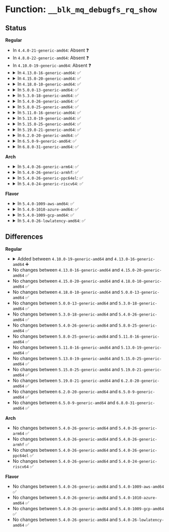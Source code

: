 # Function: <code>__blk_mq_debugfs_rq_show</code>

## Status
<b>Regular</b>
<ul>
<li>
In <code>4.4.0-21-generic-amd64</code>: Absent ❓
</li>
<li>
In <code>4.8.0-22-generic-amd64</code>: Absent ❓
</li>
<li>
In <code>4.10.0-19-generic-amd64</code>: Absent ❓
</li>
<li>
<details>
<summary>In <code>4.13.0-16-generic-amd64</code>: ✅</summary>

```c
int __blk_mq_debugfs_rq_show(struct seq_file * m, struct request * rq)
```

```json
{
  "name": "__blk_mq_debugfs_rq_show",
  "collision_type": "Unique Global",
  "inline_type": "No",
  "funcs": [
    {
      "addr": 18446744071583405904,
      "name": "__blk_mq_debugfs_rq_show",
      "external": true,
      "loc": "block/blk-mq-debugfs.c:306",
      "file": "block/blk-mq-debugfs.c",
      "inline": "seen, unknown",
      "caller_inline": [],
      "caller_func": [
        "block/blk-mq-debugfs.c:blk_mq_debugfs_rq_show"
      ]
    }
  ],
  "symbols": [
    {
      "addr": 18446744071583405904,
      "name": "__blk_mq_debugfs_rq_show",
      "section": ".text",
      "bind": "STB_GLOBAL",
      "size": 304
    }
  ]
}
```
</details>
</li>
<li>
<details>
<summary>In <code>4.15.0-20-generic-amd64</code>: ✅</summary>

```c
int __blk_mq_debugfs_rq_show(struct seq_file * m, struct request * rq)
```

```json
{
  "name": "__blk_mq_debugfs_rq_show",
  "collision_type": "Unique Global",
  "inline_type": "No",
  "funcs": [
    {
      "addr": 18446744071583585472,
      "name": "__blk_mq_debugfs_rq_show",
      "external": true,
      "loc": "block/blk-mq-debugfs.c:303",
      "file": "block/blk-mq-debugfs.c",
      "inline": "seen, unknown",
      "caller_inline": [],
      "caller_func": [
        "block/blk-mq-debugfs.c:blk_mq_debugfs_rq_show"
      ]
    }
  ],
  "symbols": [
    {
      "addr": 18446744071583585472,
      "name": "__blk_mq_debugfs_rq_show",
      "section": ".text",
      "bind": "STB_GLOBAL",
      "size": 307
    }
  ]
}
```
</details>
</li>
<li>
<details>
<summary>In <code>4.18.0-10-generic-amd64</code>: ✅</summary>

```c
int __blk_mq_debugfs_rq_show(struct seq_file * m, struct request * rq)
```

```json
{
  "name": "__blk_mq_debugfs_rq_show",
  "collision_type": "Unique Global",
  "inline_type": "No",
  "funcs": [
    {
      "addr": 18446744071583802768,
      "name": "__blk_mq_debugfs_rq_show",
      "external": true,
      "loc": "block/blk-mq-debugfs.c:365",
      "file": "block/blk-mq-debugfs.c",
      "inline": "seen, unknown",
      "caller_inline": [],
      "caller_func": [
        "block/blk-mq-debugfs.c:blk_mq_debugfs_rq_show"
      ]
    }
  ],
  "symbols": [
    {
      "addr": 18446744071583802768,
      "name": "__blk_mq_debugfs_rq_show",
      "section": ".text",
      "bind": "STB_GLOBAL",
      "size": 313
    }
  ]
}
```
</details>
</li>
<li>
<details>
<summary>In <code>5.0.0-13-generic-amd64</code>: ✅</summary>

```c
int __blk_mq_debugfs_rq_show(struct seq_file * m, struct request * rq)
```

```json
{
  "name": "__blk_mq_debugfs_rq_show",
  "collision_type": "Unique Global",
  "inline_type": "No",
  "funcs": [
    {
      "addr": 18446744071583885040,
      "name": "__blk_mq_debugfs_rq_show",
      "external": true,
      "loc": "block/blk-mq-debugfs.c:356",
      "file": "block/blk-mq-debugfs.c",
      "inline": "seen, unknown",
      "caller_inline": [],
      "caller_func": [
        "block/mq-deadline.c:deadline_write_next_rq_show",
        "block/mq-deadline.c:deadline_read_next_rq_show",
        "block/blk-mq-debugfs.c:hctx_show_busy_rq",
        "block/blk-mq-debugfs.c:blk_mq_debugfs_rq_show"
      ]
    }
  ],
  "symbols": [
    {
      "addr": 18446744071583885040,
      "name": "__blk_mq_debugfs_rq_show",
      "section": ".text",
      "bind": "STB_GLOBAL",
      "size": 310
    }
  ]
}
```
</details>
</li>
<li>
<details>
<summary>In <code>5.3.0-18-generic-amd64</code>: ✅</summary>

```c
int __blk_mq_debugfs_rq_show(struct seq_file * m, struct request * rq)
```

```json
{
  "name": "__blk_mq_debugfs_rq_show",
  "collision_type": "Unique Global",
  "inline_type": "No",
  "funcs": [
    {
      "addr": 18446744071584075696,
      "name": "__blk_mq_debugfs_rq_show",
      "external": true,
      "loc": "block/blk-mq-debugfs.c:324",
      "file": "block/blk-mq-debugfs.c",
      "inline": "seen, unknown",
      "caller_inline": [],
      "caller_func": [
        "block/mq-deadline.c:deadline_write_next_rq_show",
        "block/mq-deadline.c:deadline_read_next_rq_show",
        "block/blk-mq-debugfs.c:hctx_show_busy_rq",
        "block/blk-mq-debugfs.c:blk_mq_debugfs_rq_show"
      ]
    }
  ],
  "symbols": [
    {
      "addr": 18446744071584075696,
      "name": "__blk_mq_debugfs_rq_show",
      "section": ".text",
      "bind": "STB_GLOBAL",
      "size": 337
    }
  ]
}
```
</details>
</li>
<li>
<details>
<summary>In <code>5.4.0-26-generic-amd64</code>: ✅</summary>

```c
int __blk_mq_debugfs_rq_show(struct seq_file * m, struct request * rq)
```

```json
{
  "name": "__blk_mq_debugfs_rq_show",
  "collision_type": "Unique Global",
  "inline_type": "No",
  "funcs": [
    {
      "addr": 18446744071584198400,
      "name": "__blk_mq_debugfs_rq_show",
      "external": true,
      "loc": "block/blk-mq-debugfs.c:324",
      "file": "block/blk-mq-debugfs.c",
      "inline": "seen, unknown",
      "caller_inline": [],
      "caller_func": [
        "block/mq-deadline.c:deadline_write_next_rq_show",
        "block/mq-deadline.c:deadline_read_next_rq_show",
        "block/blk-mq-debugfs.c:hctx_show_busy_rq",
        "block/blk-mq-debugfs.c:blk_mq_debugfs_rq_show"
      ]
    }
  ],
  "symbols": [
    {
      "addr": 18446744071584198400,
      "name": "__blk_mq_debugfs_rq_show",
      "section": ".text",
      "bind": "STB_GLOBAL",
      "size": 337
    }
  ]
}
```
</details>
</li>
<li>
<details>
<summary>In <code>5.8.0-25-generic-amd64</code>: ✅</summary>

```c
int __blk_mq_debugfs_rq_show(struct seq_file * m, struct request * rq)
```

```json
{
  "name": "__blk_mq_debugfs_rq_show",
  "collision_type": "Unique Global",
  "inline_type": "No",
  "funcs": [
    {
      "addr": 18446744071584594576,
      "name": "__blk_mq_debugfs_rq_show",
      "external": true,
      "loc": "block/blk-mq-debugfs.c:328",
      "file": "block/blk-mq-debugfs.c",
      "inline": "seen, unknown",
      "caller_inline": [],
      "caller_func": [
        "block/mq-deadline.c:deadline_write_next_rq_show",
        "block/mq-deadline.c:deadline_read_next_rq_show",
        "block/blk-mq-debugfs.c:hctx_show_busy_rq",
        "block/blk-mq-debugfs.c:blk_mq_debugfs_rq_show"
      ]
    }
  ],
  "symbols": [
    {
      "addr": 18446744071584594576,
      "name": "__blk_mq_debugfs_rq_show",
      "section": ".text",
      "bind": "STB_GLOBAL",
      "size": 337
    }
  ]
}
```
</details>
</li>
<li>
<details>
<summary>In <code>5.11.0-16-generic-amd64</code>: ✅</summary>

```c
int __blk_mq_debugfs_rq_show(struct seq_file * m, struct request * rq)
```

```json
{
  "name": "__blk_mq_debugfs_rq_show",
  "collision_type": "Unique Global",
  "inline_type": "No",
  "funcs": [
    {
      "addr": 18446744071584713552,
      "name": "__blk_mq_debugfs_rq_show",
      "external": true,
      "loc": "block/blk-mq-debugfs.c:330",
      "file": "block/blk-mq-debugfs.c",
      "inline": "seen, unknown",
      "caller_inline": [],
      "caller_func": [
        "block/mq-deadline.c:deadline_write_next_rq_show",
        "block/mq-deadline.c:deadline_read_next_rq_show",
        "block/blk-mq-debugfs.c:hctx_show_busy_rq",
        "block/blk-mq-debugfs.c:blk_mq_debugfs_rq_show"
      ]
    }
  ],
  "symbols": [
    {
      "addr": 18446744071584713552,
      "name": "__blk_mq_debugfs_rq_show",
      "section": ".text",
      "bind": "STB_GLOBAL",
      "size": 337
    }
  ]
}
```
</details>
</li>
<li>
<details>
<summary>In <code>5.13.0-19-generic-amd64</code>: ✅</summary>

```c
int __blk_mq_debugfs_rq_show(struct seq_file * m, struct request * rq)
```

```json
{
  "name": "__blk_mq_debugfs_rq_show",
  "collision_type": "Unique Global",
  "inline_type": "No",
  "funcs": [
    {
      "addr": 18446744071584741728,
      "name": "__blk_mq_debugfs_rq_show",
      "external": true,
      "loc": "block/blk-mq-debugfs.c:328",
      "file": "block/blk-mq-debugfs.c",
      "inline": "seen, unknown",
      "caller_inline": [],
      "caller_func": [
        "block/mq-deadline.c:deadline_write_next_rq_show",
        "block/mq-deadline.c:deadline_read_next_rq_show",
        "block/blk-mq-debugfs.c:hctx_show_busy_rq",
        "block/blk-mq-debugfs.c:blk_mq_debugfs_rq_show"
      ]
    }
  ],
  "symbols": [
    {
      "addr": 18446744071584741728,
      "name": "__blk_mq_debugfs_rq_show",
      "section": ".text",
      "bind": "STB_GLOBAL",
      "size": 333
    }
  ]
}
```
</details>
</li>
<li>
<details>
<summary>In <code>5.15.0-25-generic-amd64</code>: ✅</summary>

```c
int __blk_mq_debugfs_rq_show(struct seq_file * m, struct request * rq)
```

```json
{
  "name": "__blk_mq_debugfs_rq_show",
  "collision_type": "Unique Global",
  "inline_type": "No",
  "funcs": [
    {
      "addr": 18446744071585169680,
      "name": "__blk_mq_debugfs_rq_show",
      "external": true,
      "loc": "block/blk-mq-debugfs.c:329",
      "file": "block/blk-mq-debugfs.c",
      "inline": "seen, unknown",
      "caller_inline": [],
      "caller_func": [
        "block/mq-deadline.c:deadline_write2_next_rq_show",
        "block/mq-deadline.c:deadline_read2_next_rq_show",
        "block/mq-deadline.c:deadline_write1_next_rq_show",
        "block/mq-deadline.c:deadline_read1_next_rq_show",
        "block/mq-deadline.c:deadline_write0_next_rq_show",
        "block/mq-deadline.c:deadline_read0_next_rq_show",
        "block/blk-mq-debugfs.c:hctx_show_busy_rq",
        "block/blk-mq-debugfs.c:blk_mq_debugfs_rq_show"
      ]
    }
  ],
  "symbols": [
    {
      "addr": 18446744071585169680,
      "name": "__blk_mq_debugfs_rq_show",
      "section": ".text",
      "bind": "STB_GLOBAL",
      "size": 366
    }
  ]
}
```
</details>
</li>
<li>
<details>
<summary>In <code>5.19.0-21-generic-amd64</code>: ✅</summary>

```c
int __blk_mq_debugfs_rq_show(struct seq_file * m, struct request * rq)
```

```json
{
  "name": "__blk_mq_debugfs_rq_show",
  "collision_type": "Unique Global",
  "inline_type": "No",
  "funcs": [
    {
      "addr": 18446744071585905440,
      "name": "__blk_mq_debugfs_rq_show",
      "external": true,
      "loc": "block/blk-mq-debugfs.c:306",
      "file": "block/blk-mq-debugfs.c",
      "inline": "seen, unknown",
      "caller_inline": [],
      "caller_func": [
        "block/mq-deadline.c:deadline_write2_next_rq_show",
        "block/mq-deadline.c:deadline_read2_next_rq_show",
        "block/mq-deadline.c:deadline_write1_next_rq_show",
        "block/mq-deadline.c:deadline_read1_next_rq_show",
        "block/mq-deadline.c:deadline_write0_next_rq_show",
        "block/mq-deadline.c:deadline_read0_next_rq_show",
        "block/blk-mq-debugfs.c:hctx_show_busy_rq",
        "block/blk-mq-debugfs.c:blk_mq_debugfs_rq_show"
      ]
    }
  ],
  "symbols": [
    {
      "addr": 18446744071585905440,
      "name": "__blk_mq_debugfs_rq_show",
      "section": ".text",
      "bind": "STB_GLOBAL",
      "size": 386
    }
  ]
}
```
</details>
</li>
<li>
<details>
<summary>In <code>6.2.0-20-generic-amd64</code>: ✅</summary>

```c
int __blk_mq_debugfs_rq_show(struct seq_file * m, struct request * rq)
```

```json
{
  "name": "__blk_mq_debugfs_rq_show",
  "collision_type": "Unique Global",
  "inline_type": "No",
  "funcs": [
    {
      "addr": 18446744071586694160,
      "name": "__blk_mq_debugfs_rq_show",
      "external": true,
      "loc": "block/blk-mq-debugfs.c:306",
      "file": "block/blk-mq-debugfs.c",
      "inline": "seen, unknown",
      "caller_inline": [],
      "caller_func": [
        "block/mq-deadline.c:deadline_write2_next_rq_show",
        "block/mq-deadline.c:deadline_read2_next_rq_show",
        "block/mq-deadline.c:deadline_write1_next_rq_show",
        "block/mq-deadline.c:deadline_read1_next_rq_show",
        "block/mq-deadline.c:deadline_write0_next_rq_show",
        "block/mq-deadline.c:deadline_read0_next_rq_show",
        "block/blk-mq-debugfs.c:hctx_show_busy_rq",
        "block/blk-mq-debugfs.c:blk_mq_debugfs_rq_show"
      ]
    }
  ],
  "symbols": [
    {
      "addr": 18446744071586694160,
      "name": "__blk_mq_debugfs_rq_show",
      "section": ".text",
      "bind": "STB_GLOBAL",
      "size": 386
    }
  ]
}
```
</details>
</li>
<li>
<details>
<summary>In <code>6.5.0-9-generic-amd64</code>: ✅</summary>

```c
int __blk_mq_debugfs_rq_show(struct seq_file * m, struct request * rq)
```

```json
{
  "name": "__blk_mq_debugfs_rq_show",
  "collision_type": "Unique Global",
  "inline_type": "No",
  "funcs": [
    {
      "addr": 18446744071586955024,
      "name": "__blk_mq_debugfs_rq_show",
      "external": true,
      "loc": "block/blk-mq-debugfs.c:280",
      "file": "block/blk-mq-debugfs.c",
      "inline": "seen, unknown",
      "caller_inline": [],
      "caller_func": [
        "block/mq-deadline.c:deadline_write2_next_rq_show",
        "block/mq-deadline.c:deadline_read2_next_rq_show",
        "block/mq-deadline.c:deadline_write1_next_rq_show",
        "block/mq-deadline.c:deadline_read1_next_rq_show",
        "block/mq-deadline.c:deadline_write0_next_rq_show",
        "block/mq-deadline.c:deadline_read0_next_rq_show",
        "block/blk-mq-debugfs.c:hctx_show_busy_rq",
        "block/blk-mq-debugfs.c:blk_mq_debugfs_rq_show"
      ]
    }
  ],
  "symbols": [
    {
      "addr": 18446744071586955024,
      "name": "__blk_mq_debugfs_rq_show",
      "section": ".text",
      "bind": "STB_GLOBAL",
      "size": 386
    }
  ]
}
```
</details>
</li>
<li>
<details>
<summary>In <code>6.8.0-31-generic-amd64</code>: ✅</summary>

```c
int __blk_mq_debugfs_rq_show(struct seq_file * m, struct request * rq)
```

```json
{
  "name": "__blk_mq_debugfs_rq_show",
  "collision_type": "Unique Global",
  "inline_type": "No",
  "funcs": [
    {
      "addr": 18446744071587235280,
      "name": "__blk_mq_debugfs_rq_show",
      "external": true,
      "loc": "block/blk-mq-debugfs.c:279",
      "file": "block/blk-mq-debugfs.c",
      "inline": "seen, unknown",
      "caller_inline": [],
      "caller_func": [
        "block/mq-deadline.c:deadline_write2_next_rq_show",
        "block/mq-deadline.c:deadline_read2_next_rq_show",
        "block/mq-deadline.c:deadline_write1_next_rq_show",
        "block/mq-deadline.c:deadline_read1_next_rq_show",
        "block/mq-deadline.c:deadline_write0_next_rq_show",
        "block/mq-deadline.c:deadline_read0_next_rq_show",
        "block/blk-mq-debugfs.c:hctx_show_busy_rq",
        "block/blk-mq-debugfs.c:blk_mq_debugfs_rq_show"
      ]
    }
  ],
  "symbols": [
    {
      "addr": 18446744071587235280,
      "name": "__blk_mq_debugfs_rq_show",
      "section": ".text",
      "bind": "STB_GLOBAL",
      "size": 386
    }
  ]
}
```
</details>
</li>
</ul>
<b>Arch</b>
<ul>
<li>
<details>
<summary>In <code>5.4.0-26-generic-arm64</code>: ✅</summary>

```c
int __blk_mq_debugfs_rq_show(struct seq_file * m, struct request * rq)
```

```json
{
  "name": "__blk_mq_debugfs_rq_show",
  "collision_type": "Unique Global",
  "inline_type": "No",
  "funcs": [
    {
      "addr": 18446603336496066624,
      "name": "__blk_mq_debugfs_rq_show",
      "external": true,
      "loc": "block/blk-mq-debugfs.c:324",
      "file": "block/blk-mq-debugfs.c",
      "inline": "seen, unknown",
      "caller_inline": [],
      "caller_func": [
        "block/mq-deadline.c:deadline_write_next_rq_show",
        "block/mq-deadline.c:deadline_read_next_rq_show",
        "block/blk-mq-debugfs.c:hctx_show_busy_rq",
        "block/blk-mq-debugfs.c:blk_mq_debugfs_rq_show"
      ]
    }
  ],
  "symbols": [
    {
      "addr": 18446603336496066624,
      "name": "__blk_mq_debugfs_rq_show",
      "section": ".text",
      "bind": "STB_GLOBAL",
      "size": 360
    }
  ]
}
```
</details>
</li>
<li>
<details>
<summary>In <code>5.4.0-26-generic-armhf</code>: ✅</summary>

```c
int __blk_mq_debugfs_rq_show(struct seq_file * m, struct request * rq)
```

```json
{
  "name": "__blk_mq_debugfs_rq_show",
  "collision_type": "Unique Global",
  "inline_type": "No",
  "funcs": [
    {
      "addr": 3229395664,
      "name": "__blk_mq_debugfs_rq_show",
      "external": true,
      "loc": "block/blk-mq-debugfs.c:324",
      "file": "block/blk-mq-debugfs.c",
      "inline": "seen, unknown",
      "caller_inline": [],
      "caller_func": [
        "block/mq-deadline.c:deadline_write_next_rq_show",
        "block/mq-deadline.c:deadline_read_next_rq_show",
        "block/blk-mq-debugfs.c:hctx_show_busy_rq",
        "block/blk-mq-debugfs.c:blk_mq_debugfs_rq_show"
      ]
    }
  ],
  "symbols": [
    {
      "addr": 3229395664,
      "name": "__blk_mq_debugfs_rq_show",
      "section": ".text",
      "bind": "STB_GLOBAL",
      "size": 388
    }
  ]
}
```
</details>
</li>
<li>
<details>
<summary>In <code>5.4.0-26-generic-ppc64el</code>: ✅</summary>

```c
int __blk_mq_debugfs_rq_show(struct seq_file * m, struct request * rq)
```

```json
{
  "name": "__blk_mq_debugfs_rq_show",
  "collision_type": "Unique Global",
  "inline_type": "No",
  "funcs": [
    {
      "addr": 13835058055290303120,
      "name": "__blk_mq_debugfs_rq_show",
      "external": true,
      "loc": "block/blk-mq-debugfs.c:324",
      "file": "block/blk-mq-debugfs.c",
      "inline": "seen, unknown",
      "caller_inline": [],
      "caller_func": [
        "block/mq-deadline.c:deadline_write_next_rq_show",
        "block/mq-deadline.c:deadline_read_next_rq_show",
        "block/blk-mq-debugfs.c:hctx_show_busy_rq",
        "block/blk-mq-debugfs.c:blk_mq_debugfs_rq_show"
      ]
    }
  ],
  "symbols": [
    {
      "addr": 13835058055290303120,
      "name": "__blk_mq_debugfs_rq_show",
      "section": ".text",
      "bind": "STB_GLOBAL",
      "size": 784
    }
  ]
}
```
</details>
</li>
<li>
<details>
<summary>In <code>5.4.0-24-generic-riscv64</code>: ✅</summary>

```c
int __blk_mq_debugfs_rq_show(struct seq_file * m, struct request * rq)
```

```json
{
  "name": "__blk_mq_debugfs_rq_show",
  "collision_type": "Unique Global",
  "inline_type": "No",
  "funcs": [
    {
      "addr": 18446743936275140230,
      "name": "__blk_mq_debugfs_rq_show",
      "external": true,
      "loc": "block/blk-mq-debugfs.c:324",
      "file": "block/blk-mq-debugfs.c",
      "inline": "seen, unknown",
      "caller_inline": [],
      "caller_func": [
        "block/mq-deadline.c:deadline_write_next_rq_show",
        "block/mq-deadline.c:deadline_read_next_rq_show",
        "block/blk-mq-debugfs.c:hctx_show_busy_rq",
        "block/blk-mq-debugfs.c:blk_mq_debugfs_rq_show"
      ]
    }
  ],
  "symbols": [
    {
      "addr": 18446743936275140230,
      "name": "__blk_mq_debugfs_rq_show",
      "section": ".text",
      "bind": "STB_GLOBAL",
      "size": 366
    }
  ]
}
```
</details>
</li>
</ul>
<b>Flavor</b>
<ul>
<li>
<details>
<summary>In <code>5.4.0-1009-aws-amd64</code>: ✅</summary>

```c
int __blk_mq_debugfs_rq_show(struct seq_file * m, struct request * rq)
```

```json
{
  "name": "__blk_mq_debugfs_rq_show",
  "collision_type": "Unique Global",
  "inline_type": "No",
  "funcs": [
    {
      "addr": 18446744071584167136,
      "name": "__blk_mq_debugfs_rq_show",
      "external": true,
      "loc": "block/blk-mq-debugfs.c:324",
      "file": "block/blk-mq-debugfs.c",
      "inline": "seen, unknown",
      "caller_inline": [],
      "caller_func": [
        "block/mq-deadline.c:deadline_write_next_rq_show",
        "block/mq-deadline.c:deadline_read_next_rq_show",
        "block/blk-mq-debugfs.c:hctx_show_busy_rq",
        "block/blk-mq-debugfs.c:blk_mq_debugfs_rq_show"
      ]
    }
  ],
  "symbols": [
    {
      "addr": 18446744071584167136,
      "name": "__blk_mq_debugfs_rq_show",
      "section": ".text",
      "bind": "STB_GLOBAL",
      "size": 337
    }
  ]
}
```
</details>
</li>
<li>
<details>
<summary>In <code>5.4.0-1010-azure-amd64</code>: ✅</summary>

```c
int __blk_mq_debugfs_rq_show(struct seq_file * m, struct request * rq)
```

```json
{
  "name": "__blk_mq_debugfs_rq_show",
  "collision_type": "Unique Global",
  "inline_type": "No",
  "funcs": [
    {
      "addr": 18446744071584102384,
      "name": "__blk_mq_debugfs_rq_show",
      "external": true,
      "loc": "block/blk-mq-debugfs.c:324",
      "file": "block/blk-mq-debugfs.c",
      "inline": "seen, unknown",
      "caller_inline": [],
      "caller_func": [
        "block/mq-deadline.c:deadline_write_next_rq_show",
        "block/mq-deadline.c:deadline_read_next_rq_show",
        "block/blk-mq-debugfs.c:hctx_show_busy_rq",
        "block/blk-mq-debugfs.c:blk_mq_debugfs_rq_show"
      ]
    }
  ],
  "symbols": [
    {
      "addr": 18446744071584102384,
      "name": "__blk_mq_debugfs_rq_show",
      "section": ".text",
      "bind": "STB_GLOBAL",
      "size": 337
    }
  ]
}
```
</details>
</li>
<li>
<details>
<summary>In <code>5.4.0-1009-gcp-amd64</code>: ✅</summary>

```c
int __blk_mq_debugfs_rq_show(struct seq_file * m, struct request * rq)
```

```json
{
  "name": "__blk_mq_debugfs_rq_show",
  "collision_type": "Unique Global",
  "inline_type": "No",
  "funcs": [
    {
      "addr": 18446744071584150896,
      "name": "__blk_mq_debugfs_rq_show",
      "external": true,
      "loc": "block/blk-mq-debugfs.c:324",
      "file": "block/blk-mq-debugfs.c",
      "inline": "seen, unknown",
      "caller_inline": [],
      "caller_func": [
        "block/mq-deadline.c:deadline_write_next_rq_show",
        "block/mq-deadline.c:deadline_read_next_rq_show",
        "block/blk-mq-debugfs.c:hctx_show_busy_rq",
        "block/blk-mq-debugfs.c:blk_mq_debugfs_rq_show"
      ]
    }
  ],
  "symbols": [
    {
      "addr": 18446744071584150896,
      "name": "__blk_mq_debugfs_rq_show",
      "section": ".text",
      "bind": "STB_GLOBAL",
      "size": 337
    }
  ]
}
```
</details>
</li>
<li>
<details>
<summary>In <code>5.4.0-26-lowlatency-amd64</code>: ✅</summary>

```c
int __blk_mq_debugfs_rq_show(struct seq_file * m, struct request * rq)
```

```json
{
  "name": "__blk_mq_debugfs_rq_show",
  "collision_type": "Unique Global",
  "inline_type": "No",
  "funcs": [
    {
      "addr": 18446744071584255376,
      "name": "__blk_mq_debugfs_rq_show",
      "external": true,
      "loc": "block/blk-mq-debugfs.c:324",
      "file": "block/blk-mq-debugfs.c",
      "inline": "seen, unknown",
      "caller_inline": [],
      "caller_func": [
        "block/mq-deadline.c:deadline_write_next_rq_show",
        "block/mq-deadline.c:deadline_read_next_rq_show",
        "block/blk-mq-debugfs.c:hctx_show_busy_rq",
        "block/blk-mq-debugfs.c:blk_mq_debugfs_rq_show"
      ]
    }
  ],
  "symbols": [
    {
      "addr": 18446744071584255376,
      "name": "__blk_mq_debugfs_rq_show",
      "section": ".text",
      "bind": "STB_GLOBAL",
      "size": 337
    }
  ]
}
```
</details>
</li>
</ul>

## Differences
<b>Regular</b>
<ul>
<li>
<details>
<summary>Added between <code>4.10.0-19-generic-amd64</code> and <code>4.13.0-16-generic-amd64</code> ➕</summary>

```c
int __blk_mq_debugfs_rq_show(struct seq_file * m, struct request * rq)
```
</details>
</li>
<li>
No changes between <code>4.13.0-16-generic-amd64</code> and <code>4.15.0-20-generic-amd64</code> ✅
</li>
<li>
No changes between <code>4.15.0-20-generic-amd64</code> and <code>4.18.0-10-generic-amd64</code> ✅
</li>
<li>
No changes between <code>4.18.0-10-generic-amd64</code> and <code>5.0.0-13-generic-amd64</code> ✅
</li>
<li>
No changes between <code>5.0.0-13-generic-amd64</code> and <code>5.3.0-18-generic-amd64</code> ✅
</li>
<li>
No changes between <code>5.3.0-18-generic-amd64</code> and <code>5.4.0-26-generic-amd64</code> ✅
</li>
<li>
No changes between <code>5.4.0-26-generic-amd64</code> and <code>5.8.0-25-generic-amd64</code> ✅
</li>
<li>
No changes between <code>5.8.0-25-generic-amd64</code> and <code>5.11.0-16-generic-amd64</code> ✅
</li>
<li>
No changes between <code>5.11.0-16-generic-amd64</code> and <code>5.13.0-19-generic-amd64</code> ✅
</li>
<li>
No changes between <code>5.13.0-19-generic-amd64</code> and <code>5.15.0-25-generic-amd64</code> ✅
</li>
<li>
No changes between <code>5.15.0-25-generic-amd64</code> and <code>5.19.0-21-generic-amd64</code> ✅
</li>
<li>
No changes between <code>5.19.0-21-generic-amd64</code> and <code>6.2.0-20-generic-amd64</code> ✅
</li>
<li>
No changes between <code>6.2.0-20-generic-amd64</code> and <code>6.5.0-9-generic-amd64</code> ✅
</li>
<li>
No changes between <code>6.5.0-9-generic-amd64</code> and <code>6.8.0-31-generic-amd64</code> ✅
</li>
</ul>
<b>Arch</b>
<ul>
<li>
No changes between <code>5.4.0-26-generic-amd64</code> and <code>5.4.0-26-generic-arm64</code> ✅
</li>
<li>
No changes between <code>5.4.0-26-generic-amd64</code> and <code>5.4.0-26-generic-armhf</code> ✅
</li>
<li>
No changes between <code>5.4.0-26-generic-amd64</code> and <code>5.4.0-26-generic-ppc64el</code> ✅
</li>
<li>
No changes between <code>5.4.0-26-generic-amd64</code> and <code>5.4.0-24-generic-riscv64</code> ✅
</li>
</ul>
<b>Flavor</b>
<ul>
<li>
No changes between <code>5.4.0-26-generic-amd64</code> and <code>5.4.0-1009-aws-amd64</code> ✅
</li>
<li>
No changes between <code>5.4.0-26-generic-amd64</code> and <code>5.4.0-1010-azure-amd64</code> ✅
</li>
<li>
No changes between <code>5.4.0-26-generic-amd64</code> and <code>5.4.0-1009-gcp-amd64</code> ✅
</li>
<li>
No changes between <code>5.4.0-26-generic-amd64</code> and <code>5.4.0-26-lowlatency-amd64</code> ✅
</li>
</ul>
